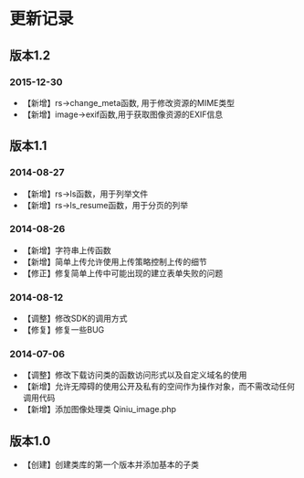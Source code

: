 # 更新记录

## 版本1.2

### 2015-12-30

* 【新增】rs->change_meta函数, 用于修改资源的MIME类型
* 【新增】image->exif函数,用于获取图像资源的EXIF信息

## 版本1.1

### 2014-08-27

* 【新增】rs->ls函数，用于列举文件
* 【新增】rs->ls_resume函数，用于分页的列举

### 2014-08-26

* 【新增】字符串上传函数
* 【新增】简单上传允许使用上传策略控制上传的细节
* 【修正】修复简单上传中可能出现的建立表单失败的问题

### 2014-08-12

* 【调整】修改SDK的调用方式
* 【修复】修复一些BUG

### 2014-07-06

* 【调整】修改下载访问类的函数访问形式以及自定义域名的使用
* 【新增】允许无障碍的使用公开及私有的空间作为操作对象，而不需改动任何调用代码
* 【新增】添加图像处理类 Qiniu_image.php

## 版本1.0

* 【创建】创建类库的第一个版本并添加基本的子类